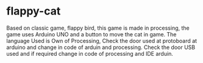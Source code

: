 # flappy-cat
Based on classic game, flappy bird, this game is made in processing, the game uses Arduino UNO and a button to move the cat in game.
 The language Used is Own of Processing, Check the door used at protoboard at arduino and change in code of arduin and processing.
 Check the door USB used and if required change in code of processing and IDE arduin.
